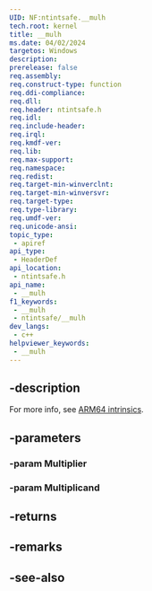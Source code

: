 ```yaml
---
UID: NF:ntintsafe.__mulh
tech.root: kernel
title: __mulh
ms.date: 04/02/2024
targetos: Windows
description: 
prerelease: false
req.assembly: 
req.construct-type: function
req.ddi-compliance: 
req.dll: 
req.header: ntintsafe.h
req.idl: 
req.include-header: 
req.irql: 
req.kmdf-ver: 
req.lib: 
req.max-support: 
req.namespace: 
req.redist: 
req.target-min-winverclnt: 
req.target-min-winversvr: 
req.target-type: 
req.type-library: 
req.umdf-ver: 
req.unicode-ansi: 
topic_type:
 - apiref
api_type:
 - HeaderDef
api_location:
 - ntintsafe.h
api_name:
 - __mulh
f1_keywords:
 - __mulh
 - ntintsafe/__mulh
dev_langs:
 - c++
helpviewer_keywords:
 - __mulh
---
```


## -description

For more info, see [ARM64 intrinsics](/cpp/intrinsics/arm64-intrinsics).

## -parameters

### -param Multiplier

### -param Multiplicand

## -returns

## -remarks

## -see-also

